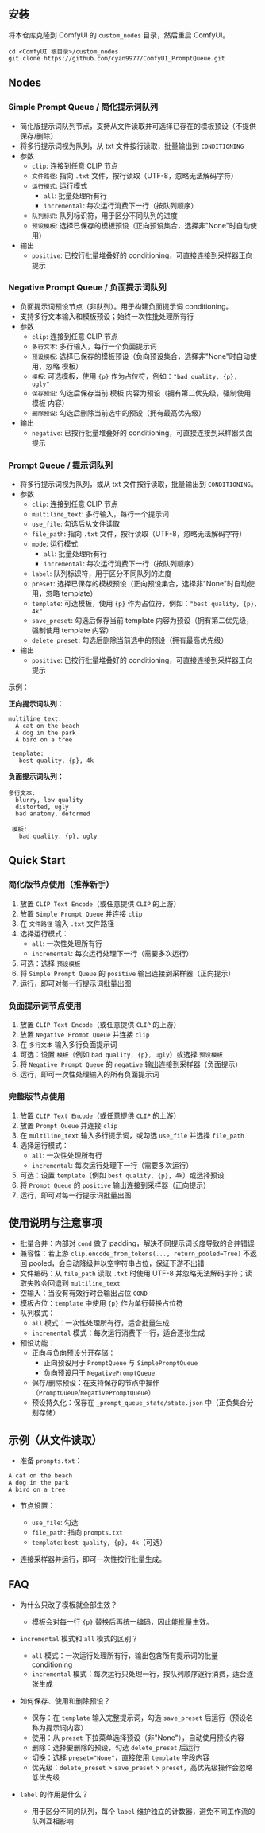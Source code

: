 ## 安装

将本仓库克隆到 ComfyUI 的 `custom_nodes` 目录，然后重启 ComfyUI。

```
cd <ComfyUI 根目录>/custom_nodes
git clone https://github.com/cyan9977/ComfyUI_PromptQueue.git
```


## Nodes

### Simple Prompt Queue / 简化提示词队列
- 简化版提示词队列节点，支持从文件读取并可选择已存在的模板预设（不提供保存/删除）
- 将多行提示词视为队列，从 txt 文件按行读取，批量输出到 `CONDITIONING`
- 参数
  - `clip`: 连接到任意 CLIP 节点
  - `文件路径`: 指向 `.txt` 文件，按行读取（UTF-8，忽略无法解码字符）
  - `运行模式`: 运行模式
    - `all`: 批量处理所有行
    - `incremental`: 每次运行消费下一行（按队列顺序）
  - `队列标识`: 队列标识符，用于区分不同队列的进度
  - `预设模板`: 选择已保存的模板预设（正向预设集合，选择非"None"时自动使用）
- 输出
  - `positive`: 已按行批量堆叠好的 conditioning，可直接连接到采样器正向提示

### Negative Prompt Queue / 负面提示词队列
- 负面提示词预设节点（非队列）。用于构建负面提示词 conditioning。
- 支持多行文本输入和模板预设；始终一次性批处理所有行
- 参数
  - `clip`: 连接到任意 CLIP 节点
  - `多行文本`: 多行输入，每行一个负面提示词
  - `预设模板`: 选择已保存的模板预设（负向预设集合，选择非"None"时自动使用，忽略 模板）
  - `模板`: 可选模板，使用 `{p}` 作为占位符，例如：`"bad quality, {p}, ugly"`
  - `保存预设`: 勾选后保存当前 模板 内容为预设（拥有第二优先级，强制使用 模板 内容）
  - `删除预设`: 勾选后删除当前选中的预设（拥有最高优先级）
- 输出
  - `negative`: 已按行批量堆叠好的 conditioning，可直接连接到采样器负面提示

### Prompt Queue / 提示词队列
- 将多行提示词视为队列，或从 txt 文件按行读取，批量输出到 `CONDITIONING`。
- 参数
  - `clip`: 连接到任意 CLIP 节点
  - `multiline_text`: 多行输入，每行一个提示词
  - `use_file`: 勾选后从文件读取
  - `file_path`: 指向 `.txt` 文件，按行读取（UTF-8，忽略无法解码字符）
  - `mode`: 运行模式
    - `all`: 批量处理所有行
    - `incremental`: 每次运行消费下一行（按队列顺序）
  - `label`: 队列标识符，用于区分不同队列的进度
  - `preset`: 选择已保存的模板预设（正向预设集合，选择非"None"时自动使用，忽略 template）
  - `template`: 可选模板，使用 `{p}` 作为占位符，例如：`"best quality, {p}, 4k"`
  - `save_preset`: 勾选后保存当前 template 内容为预设（拥有第二优先级，强制使用 template 内容）
  - `delete_preset`: 勾选后删除当前选中的预设（拥有最高优先级）
- 输出
  - `positive`: 已按行批量堆叠好的 conditioning，可直接连接到采样器正向提示

示例：

**正向提示词队列：**
```
multiline_text:
  A cat on the beach
  A dog in the park
  A bird on a tree

 template:
   best quality, {p}, 4k
```

**负面提示词队列：**
```
多行文本:
  blurry, low quality
  distorted, ugly
  bad anatomy, deformed

 模板:
   bad quality, {p}, ugly
```


## Quick Start

### 简化版节点使用（推荐新手）
1) 放置 `CLIP Text Encode`（或任意提供 `CLIP` 的上游）
2) 放置 `Simple Prompt Queue` 并连接 `clip`
3) 在 `文件路径` 输入 `.txt` 文件路径
4) 选择运行模式：
   - `all`: 一次性处理所有行
   - `incremental`: 每次运行处理下一行（需要多次运行）
5) 可选：选择 `预设模板`
6) 将 `Simple Prompt Queue` 的 `positive` 输出连接到采样器（正向提示）
7) 运行，即可对每一行提示词批量出图

### 负面提示词节点使用
1) 放置 `CLIP Text Encode`（或任意提供 `CLIP` 的上游）
2) 放置 `Negative Prompt Queue` 并连接 `clip`
3) 在 `多行文本` 输入多行负面提示词
4) 可选：设置 `模板`（例如 `bad quality, {p}, ugly`）或选择 `预设模板`
5) 将 `Negative Prompt Queue` 的 `negative` 输出连接到采样器（负面提示）
6) 运行，即可一次性处理输入的所有负面提示词

### 完整版节点使用
1) 放置 `CLIP Text Encode`（或任意提供 `CLIP` 的上游）
2) 放置 `Prompt Queue` 并连接 `clip`
3) 在 `multiline_text` 输入多行提示词，或勾选 `use_file` 并选择 `file_path`
4) 选择运行模式：
   - `all`: 一次性处理所有行
   - `incremental`: 每次运行处理下一行（需要多次运行）
5) 可选：设置 `template`（例如 `best quality, {p}, 4k`）或选择预设
6) 将 `Prompt Queue` 的 `positive` 输出连接到采样器（正向提示）
7) 运行，即可对每一行提示词批量出图


## 使用说明与注意事项

- 批量合并：内部对 `cond` 做了 padding，解决不同提示词长度导致的合并错误
- 兼容性：若上游 `clip.encode_from_tokens(..., return_pooled=True)` 不返回 pooled，会自动降级并以空字符串占位，保证下游不出错
- 文件编码：从 `file_path` 读取 `.txt` 时使用 UTF-8 并忽略无法解码字符；读取失败会回退到 `multiline_text`
- 空输入：当没有有效行时会输出占位 `COND`
- 模板占位：`template` 中使用 `{p}` 作为单行替换占位符
- 队列模式：
  - `all` 模式：一次性处理所有行，适合批量生成
  - `incremental` 模式：每次运行消费下一行，适合逐张生成
- 预设功能：
  - 正向与负向预设分开存储：
    - 正向预设用于 `PromptQueue` 与 `SimplePromptQueue`
    - 负向预设用于 `NegativePromptQueue`
  - 保存/删除预设：在支持保存的节点中操作（`PromptQueue`/`NegativePromptQueue`）
  - 预设持久化：保存在 `_prompt_queue_state/state.json` 中（正负集合分别存储）


## 示例（从文件读取）

- 准备 `prompts.txt`：

```
A cat on the beach
A dog in the park
A bird on a tree
```

- 节点设置：
  - `use_file`: 勾选
  - `file_path`: 指向 `prompts.txt`
  - `template`: `best quality, {p}, 4k`（可选）

- 连接采样器并运行，即可一次性按行批量生成。


## FAQ

- 为什么只改了模板就全部生效？
  - 模板会对每一行 `{p}` 替换后再统一编码，因此能批量生效。

- `incremental` 模式和 `all` 模式的区别？
  - `all` 模式：一次运行处理所有行，输出包含所有提示词的批量 conditioning
  - `incremental` 模式：每次运行只处理一行，按队列顺序逐行消费，适合逐张生成

- 如何保存、使用和删除预设？
  - 保存：在 `template` 输入完整提示词，勾选 `save_preset` 后运行（预设名称为提示词内容）
  - 使用：从 `preset` 下拉菜单选择预设（非"None"），自动使用预设内容
  - 删除：选择要删除的预设，勾选 `delete_preset` 后运行
  - 切换：选择 `preset="None"`，直接使用 `template` 字段内容
  - 优先级：`delete_preset` > `save_preset` > `preset`，高优先级操作会忽略低优先级

- `label` 的作用是什么？
  - 用于区分不同的队列，每个 `label` 维护独立的计数器，避免不同工作流的队列互相影响